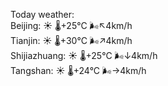 Today weather:  
Beijing: ☀️   🌡️+25°C 🌬️↖4km/h  
Tianjin: ☀️   🌡️+30°C 🌬️↗4km/h  
Shijiazhuang: ☀️   🌡️+25°C 🌬️↓4km/h  
Tangshan: ☀️   🌡️+24°C 🌬️→4km/h  
